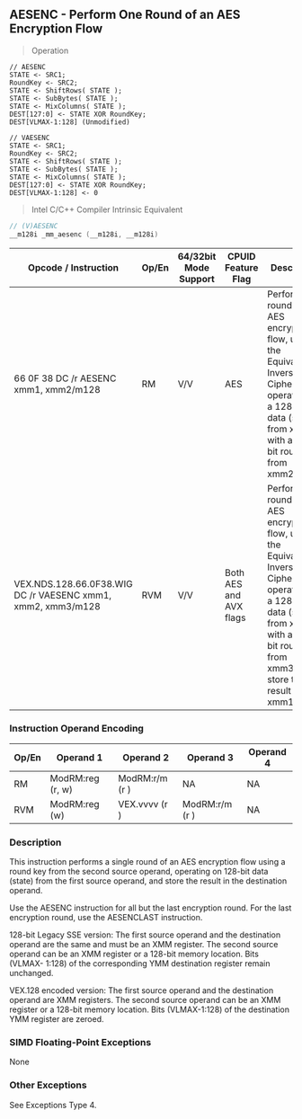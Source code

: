 ## AESENC - Perform One Round of an AES Encryption Flow 
> Operation 

``` slim
// AESENC 
STATE <- SRC1;
RoundKey <- SRC2;
STATE <- ShiftRows( STATE );
STATE <- SubBytes( STATE );
STATE <- MixColumns( STATE );
DEST[127:0] <- STATE XOR RoundKey;
DEST[VLMAX-1:128] (Unmodified)

// VAESENC 
STATE <- SRC1;
RoundKey <- SRC2;
STATE <- ShiftRows( STATE );
STATE <- SubBytes( STATE );
STATE <- MixColumns( STATE );
DEST[127:0] <- STATE XOR RoundKey;
DEST[VLMAX-1:128] <- 0
```

> Intel C/C++ Compiler Intrinsic Equivalent

``` c
// (V)AESENC
__m128i _mm_aesenc (__m128i, __m128i)
```

Opcode / Instruction | Op/En | 64/32bit Mode Support | CPUID Feature Flag | Description
-------------------- | ----- | ----------- | --------------- | -----------
66 0F 38 DC /r AESENC xmm1, xmm2/m128 | RM  |    V/V              | AES             | Perform one round of an AES encryption flow, using the Equivalent Inverse Cipher, operating on a 128-bit data (state) from xmm1 with a 128-bit round key from xmm2/m128.
VEX.NDS.128.66.0F38.WIG DC /r VAESENC xmm1, xmm2, xmm3/m128 | RVM |  V/V |               Both AES and AVX flags |Perform one round of an AES encryption flow, using the Equivalent Inverse Cipher, operating on a 128-bit data (state) from xmm2 with a 128-bit round key from xmm3/m128; store the result in xmm1.

### Instruction Operand Encoding
Op/En  | Operand 1  | Operand 2  | Operand 3  | Operand 4
------ | ---------- | ---------- | ---------- | ---------
RM             |      ModRM:reg (r, w)                         | ModRM:r/m (r )                             |         NA       |                                         NA
RVM             |      ModRM:reg (w)                           |  VEX.vvvv (r )                             | ModRM:r/m (r )  |                                     NA

### Description
This instruction performs a single round of an AES encryption flow using a round key from the second source 
operand, operating on 128-bit data (state) from the first source operand, and store the result in the destination 
operand. 

<aside class="notice">
Use the AESENC instruction for all but the last encryption round. For the last encryption round, use the AESENCLAST instruction.
</aside>

128-bit Legacy SSE version: The first source operand and the destination operand are the same and must be an 
XMM register. The second source operand can be an XMM register or a 128-bit memory location. Bits (VLMAX-
1:128) of the corresponding YMM destination register remain unchanged.

VEX.128 encoded version: The first source operand and the destination operand are XMM registers. The second 
source operand can be an XMM register or a 128-bit memory location. Bits (VLMAX-1:128) of the destination YMM 
register are zeroed.

### SIMD Floating-Point Exceptions
None

### Other Exceptions
See Exceptions Type 4.
